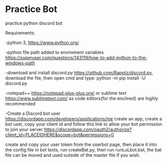 # Practice Bot
practice python discord bot

Requirements:

-python 3, https://www.python.org/

-python file path added to enviroment variables https://superuser.com/questions/143119/how-to-add-python-to-the-windows-path

-download and install discord.py https://github.com/Rapptz/discord.py, download the file, then open cmd and type:
python -m pip install -U discord.py

-notepad++ https://notepad-plus-plus.org/ or sublime text https://www.sublimetext.com/ as code editors(for the enclined) are highly recommended

-Create a Discord bot user https://discordapp.com/developers/applications/me
create an app, create a bot user, copy your client id and follow this link to allow your bot permission to join your server https://discordapp.com/oauth2/authorize?client_id=PLACEIDHERE&scope=bot&permissions=0

create and copy your user token from the userbot page, then place it into the config file in bot texts, run createBat.py, then run runLuLbot.bat, the bat file can be moved and used outside of the master file if you wish.
